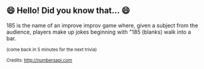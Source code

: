 ## :smile: Hello! Did you know that... :smile:
185 is the name of an improve improv game where, given a subject from the audience, players make up jokes beginning with "185 (blanks) walk into a bar.

<sup>(come back in 5 minutes for the next trivia)</sup>


<sup>Credits: http://numbersapi.com</sup>
